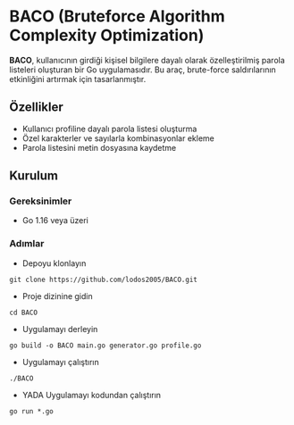 # BACO (Bruteforce Algorithm Complexity Optimization)

**BACO**, kullanıcının girdiği kişisel bilgilere dayalı olarak özelleştirilmiş parola listeleri oluşturan bir Go uygulamasıdır. Bu araç, brute-force saldırılarının etkinliğini artırmak için tasarlanmıştır.

## Özellikler

- Kullanıcı profiline dayalı parola listesi oluşturma
- Özel karakterler ve sayılarla kombinasyonlar ekleme
- Parola listesini metin dosyasına kaydetme

## Kurulum

### Gereksinimler

- Go 1.16 veya üzeri

### Adımlar

- Depoyu klonlayın

`git clone https://github.com/lodos2005/BACO.git`

- Proje dizinine gidin

`cd BACO`

- Uygulamayı derleyin

`go build -o BACO main.go generator.go profile.go`

- Uygulamayı çalıştırın

`./BACO`

- YADA Uygulamayı kodundan çalıştırın

`go run *.go`
